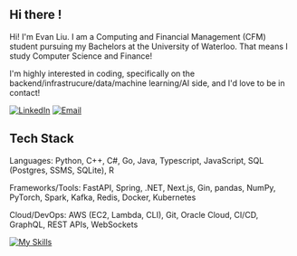 ## Hi there !

Hi! I'm Evan Liu. I am a Computing and Financial Management (CFM) student pursuing my Bachelors at the University of Waterloo. That means I study Computer Science and Finance! 

I'm highly interested in coding, specifically on the backend/infrastrucure/data/machine learning/AI side, and I'd love to be in contact!

[![LinkedIn](https://img.shields.io/badge/LinkedIn-black?logo=linkedin&logoColor=white&style=for-the-badge)](https://linkedin.com/in/evanyxliu)
[![Email](https://img.shields.io/badge/Email-black?style=for-the-badge&logo=gmail&logoColor=white)](mailto:evan.liu@uwaterloo.ca)

## Tech Stack

Languages: Python, C++, C#, Go, Java, Typescript, JavaScript, SQL (Postgres, SSMS, SQLite), R  

Frameworks/Tools: FastAPI, Spring, .NET, Next.js, Gin, pandas, NumPy, PyTorch, Spark, Kafka, Redis, Docker, Kubernetes  

Cloud/DevOps: AWS (EC2, Lambda, CLI), Git, Oracle Cloud, CI/CD, GraphQL, REST APIs, WebSockets

[![My Skills](https://skillicons.dev/icons?i=py,pytorch,js,react,nextjs,go,java,spring,ts,aws,docker,c,cs,cpp,java,postgres,postman,sklearn,fastapi,html,tailwind,css,git,mongodb,supabase,vim,powershell,vscode,pycharm,eclipse,&perline=15)](https://github.com/EYXLiu?tab=repositories)


<!--
**EYXLiu/EYXLiu** is a ✨ _special_ ✨ repository because its `README.md` (this file) appears on your GitHub profile.

Here are some ideas to get you started:

- 🔭 I’m currently working on ...
- 🌱 I’m currently learning ...
- 👯 I’m looking to collaborate on ...
- 🤔 I’m looking for help with ...
- 💬 Ask me about ...
- 📫 How to reach me: ...
- 😄 Pronouns: ...
- ⚡ Fun fact: ...
-->
